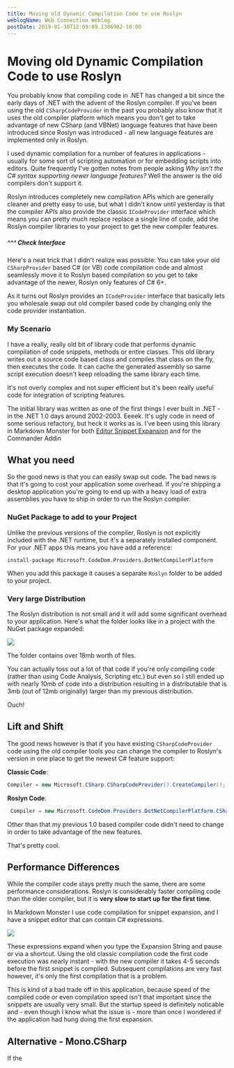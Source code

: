 ```yaml
---
title: Moving old Dynamic Compilation Code to use Roslyn
weblogName: Web Connection Weblog
postDate: 2019-01-30T12:09:09.1306902-10:00
---
```

# Moving old Dynamic Compilation Code to use Roslyn

You probably know that compiling code in .NET
has changed a bit since the early days of .NET with the advent of the Roslyn compiler. If you've been using the old `CSharpCodeProvider` in the past you probably also know that it uses the old compiler platform which means you don't get to take advantage of new CSharp (and VBNet) language features that have been introduced since Roslyn was introduced - all new language features are implemented only in Roslyn.

I used dynamic compilation for a number of features in applications - usually for some sort of scripting automation or for embedding scripts into editors. Quite frequently I've gotten notes from people asking *Why isn't the C# syntax supporting newer language features?* Well the answer is the old compilers don't support it.

Roslyn introduces completely new compilation APIs which are generally cleaner and pretty easy to use, but what I didn't know until yesterday is that the compiler APIs also provide the classic `ICodeProvider` interface which means you can pretty much replace replace a single line of code, add the Roslyn compiler libraries to your project to get the new compiler features.

##### ^^^ Check Interface ####

Here's a neat trick that I didn't realize was possible: You can take your old `CSharpProvider` based C# (or VB) code compilation code and almost seamlessly move it to Roslyn based compilation so you get to take advantage of the newer, Roslyn only features of C# 6+. 

As it turns out Roslyn provides an `ICodeProvider` interface that basically lets you wholesale swap out old compiler based code by changing only the code provider instantiation.

### My Scenario
I have a really, really old bit of library code that performs dynamic compilation of code snippets, methods or entire classes. This old library writes out a source code based class and compiles that class on the fly, then executes the code. It can cache the generated assembly so same script execution doesn't keep reloading the same library each time.

It's not overly complex and not super efficient but it's been really useful code for integration of scripting features. 

The initial library was written as one of the first things I ever built in .NET - in the .NET 1.0 days around 2002-2003. Eeeek. It's ugly code in need of some serious refactory, but heck it works as is. I've been using this library in Markdown Monster for both [Editor Snippet Expansion](https://github.com/RickStrahl/Snippets-MarkdownMonster-Addin) and for the Commander Addin

## What you need 
So the good news is that you can easily swap out code. The bad news is that it's going to cost your application some overhead. If you're shipping a desktop application you're going to end up with a heavy load of extra assemblies you have to ship in order to run the Roslyn compiler. 

### NuGet Package to add to your Project
Unlike the previous versions of the compiler, Roslyn is not explicitly included with the .NET runtime, but it's a separately installed component. For your .NET apps this means you have add a reference:

```
install-package Microsoft.CodeDom.Providers.DotNetCompilerPlatform
```

When you add this package it causes a separate `Roslyn` folder to be added to your project.

### Very large Distribution
The Roslyn distribution is not small and it will add some significant overhead to your application. Here's what the folder looks like in a project with the NuGet package expanded:

![](RoslynFolderDistribution.png)

The folder contains over 18mb worth of files.

You can actually toss out a lot of that code if you're only compiling code (rather than using Code Analysis, Scripting etc.) but even so I still ended up with nearly 10mb of code into a distribution resulting in a distributable that is 3mb (out of 12mb originally) larger than my previous distribution. 

Ouch!


## Lift and Shift
The good news however is that if you have existing `CSharpCodeProvider` code using the old compiler tools you can change the compiler to Roslyn's version in one place to get the newest C# feature support:

**Classic Code**:

```cs
Compiler = new Microsoft.CSharp.CSharpCodeProvider().CreateCompiler();
```

**Roslyn Code**:

```cs
 Compiler = new Microsoft.CodeDom.Providers.DotNetCompilerPlatform.CSharpCodeProvider().CreateCompiler();
```

Other than that my previous 1.0 based compiler code didn't need to change in order to take advantage of the new features.

That's pretty cool.



## Performance Differences
While the compiler code stays pretty much the same, there are some performance considerations. Roslyn is considerably faster compiling code than the older compiler, but it is **very slow to start up for the first time**.

In Markdown Monster I use code compilation for snippet expansion, and I have a snippet editor that can contain C# expressions.

![](SnippetEditor.png)

These expressions expand when you type the Expansion String and pause or via a shortcut. Using the old classic compilation code the first code execution was nearly instant - with the new compiler it takes 4-5 seconds before the first snippet is compiled. Subsequent compilations are very fast however, it's only the first compilation that is a problem.

This is kind of a bad trade off in this application, because speed of the compiled code or even compilation speed isn't that important since the snippets are usually very small. But the startup speed is definitely noticable and - even though I know what the issue is - more than once I wondered if the application had hung doing the first expansion.


## Alternative - Mono.CSharp
If the 